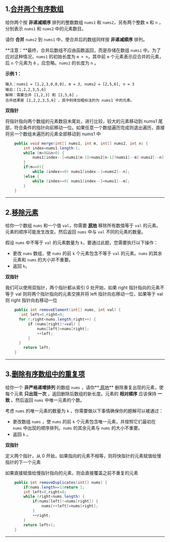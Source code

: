## 1.[合并两个有序数组](https://leetcode.cn/problems/merge-sorted-array/)

给你两个按 **非递减顺序** 排列的整数数组 `nums1` 和 `nums2`，另有两个整数 `m` 和 `n` ，分别表示 `nums1` 和 `nums2` 中的元素数目。

请你 **合并** `nums2` 到 `nums1` 中，使合并后的数组同样按 **非递减顺序** 排列。

**注意：**最终，合并后数组不应由函数返回，而是存储在数组 `nums1` 中。为了应对这种情况，`nums1` 的初始长度为 `m + n`，其中前 `m` 个元素表示应合并的元素，后 `n` 个元素为 `0` ，应忽略。`nums2` 的长度为 `n` 。

**示例 1：**

```
输入：nums1 = [1,2,3,0,0,0], m = 3, nums2 = [2,5,6], n = 3
输出：[1,2,2,3,5,6]
解释：需要合并 [1,2,3] 和 [2,5,6] 。
合并结果是 [1,2,2,3,5,6] ，其中斜体加粗标注的为 nums1 中的元素。
```

**双指针**

将指针指向两个数组的元素数目末尾处，进行比较，较大的元素移动到 nums1 尾部，符合条件的指针向前移动一位。如果任意一个数组遍历完成则退出遍历，直接将另一个数组未遍历的元素全部移动到 nums1 中

```java
    public void merge(int[] nums1, int m, int[] nums2, int n) {
        int index=nums1.length-1;
        while (m>0&&n>0) {
            nums1[index--]=nums1[m-1]>nums2[n-1]?nums1[--m]:nums2[--n];
        }
        if(m==0){
            while (index>=0) nums1[index--]=nums2[--n];
        }else {
            while (index>=0) nums1[index--]=nums1[--m];
        }
    }
```



---

## 2.[移除元素](https://leetcode.cn/problems/remove-element/)

给你一个数组 `nums` 和一个值 `val`，你需要 **[原地](https://baike.baidu.com/item/原地算法)** 移除所有数值等于 `val` 的元素。元素的顺序可能发生改变。然后返回 `nums` 中与 `val` 不同的元素的数量。

假设 `nums` 中不等于 `val` 的元素数量为 `k`，要通过此题，您需要执行以下操作：

- 更改 `nums` 数组，使 `nums` 的前 `k` 个元素包含不等于 `val` 的元素。`nums` 的其余元素和 `nums` 的大小并不重要。
- 返回 `k`。

**双指针**

我们可以使用双指针，两个指针都从索引 0 处开始，如果 right 指针指向的元素不等于 val 则将两个指针指向的元素交换并将 left 指针向右移动一位，如果等于 val 则 right 指针向右移动一位

```java 
    public int removeElement(int[] nums, int val) {
       int left=0,right=0;
      for (;right<nums.length;right++) {
          if (nums[right]!=val) {
              nums[left]=nums[right];
              ++left;
          }
      }
        return left;
    }
```

---

## 3.[删除有序数组中的重复项](https://leetcode.cn/problems/remove-duplicates-from-sorted-array/)

给你一个 **非严格递增排列** 的数组 `nums` ，请你**[ 原地](http://baike.baidu.com/item/原地算法)** 删除重复出现的元素，使每个元素 **只出现一次** ，返回删除后数组的新长度。元素的 **相对顺序** 应该保持 **一致** 。然后返回 `nums` 中唯一元素的个数。

考虑 `nums` 的唯一元素的数量为 `k` ，你需要做以下事情确保你的题解可以被通过：

- 更改数组 `nums` ，使 `nums` 的前 `k` 个元素包含唯一元素，并按照它们最初在 `nums` 中出现的顺序排列。`nums` 的其余元素与 `nums` 的大小不重要。
- 返回 `k` 。

**双指针**

定义两个指针，从 0 开始，如果指向的元素不相等，则将快指针的元素赋值给慢指针的下一个元素

如果直接赋值给慢指针指向的元素，则会直接覆盖之前不重复的元素

```java 
    public int removeDuplicates(int[] nums) {
        if(nums.length==1)return 1;
        int left=0,right=0;
        while (right<nums.length) {
            if(nums[left]!=nums[right]) {
                nums[++left]=nums[right];
            }
            ++right;
        }
        return left+1;
    }
```

---

